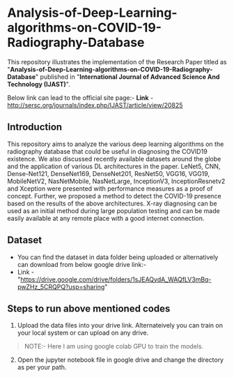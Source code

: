 # Analysis-of-Deep-Learning-algorithms-on-COVID-19-Radiography-Database

This repository illustrates the implementation of the Research Paper titled as "**Analysis-of-Deep-Learning-algorithms-on-COVID-19-Radiography-Database**" published in "**International Journal of Advanced Science And Technology (IJAST)**".

Below link can lead to the official site page:-
**Link** - http://sersc.org/journals/index.php/IJAST/article/view/20825

## Introduction

This repository aims to analyze the various deep learning algorithms on the radiography database that could be useful in diagnosing the COVID19 existence. We also discussed recently available datasets around the globe and the application of various DL architectures in the paper. LeNet5, CNN, Dense-Net121, DenseNet169, DenseNet201, ResNet50, VGG16, VGG19, MobileNetV2, NasNetMobile, NasNetLarge, InceptionV3, InceptionResnetv2 and Xception were presented with performance measures as a proof of concept. Further, we proposed a method to detect the COVID-19 presence based on the results of the above architectures. X-ray diagnosing can be used as an initial method during large population testing and can be made easily available at any remote place with a good internet connection.

## Dataset 

* You can find the dataset in data folder being uploaded or alternatively can download from below google drive link:-
* Link - "https://drive.google.com/drive/folders/1sJEAQydA_WAQfLV3mBq-pwZHz_5CRQPQ?usp=sharing"

## Steps to run above mentioned codes

1. Upload the data files into your drive link. Alternateively you can train on your local system or can upload on any drive. 
> NOTE:- Here I am using google colab GPU to train the models.
2. Open the jupyter notebook file in google drive and change the directory as per your path. 
